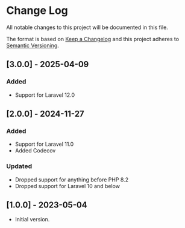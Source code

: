 # Change Log
All notable changes to this project will be documented in this file.

The format is based on [Keep a Changelog](http://keepachangelog.com/)
and this project adheres to [Semantic Versioning](http://semver.org/).

## [3.0.0] - 2025-04-09
### Added
- Support for Laravel 12.0

## [2.0.0] - 2024-11-27
### Added
- Support for Laravel 11.0
- Added Codecov

### Updated
- Dropped support for anything before PHP 8.2
- Dropped support for Laravel 10 and below

## [1.0.0] - 2023-05-04
- Initial version.
